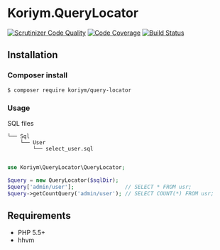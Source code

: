 # Koriym.QueryLocator

[![Scrutinizer Code Quality](https://scrutinizer-ci.com/g/koriym/Koriym.QueryLocator/badges/quality-score.png?b=1.x)](https://scrutinizer-ci.com/g/koriym/Koriym.QueryLocator/?branch=1.x)
[![Code Coverage](https://scrutinizer-ci.com/g/koriym/Koriym.QueryLocator/badges/coverage.png?b=1.x)](https://scrutinizer-ci.com/g/koriym/Koriym.QueryLocator/?branch=1.x)
[![Build Status](https://travis-ci.org/koriym/Koriym.QueryLocator.svg?branch=1.x)](https://travis-ci.org/koriym/Koriym.QueryLocator)

## Installation

### Composer install

    $ composer require koriym/query-locator
 
### Usage

SQL files
```
└── Sql
    └── User
        └── select_user.sql
```

```php

use Koriym\QueryLocator\QueryLocator;

$query = new QueryLocator($sqlDir);
$query['admin/user'];                // SELECT * FROM usr;
$query->getCountQuery('admin/user'); // SELECT COUNT(*) FROM usr;
```

## Requirements

 * PHP 5.5+
 * hhvm
 
